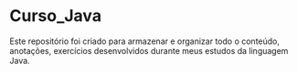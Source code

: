 # Curso_Java

Este repositório foi criado para armazenar e organizar todo o conteúdo, anotações, exercícios desenvolvidos durante meus estudos da linguagem Java.